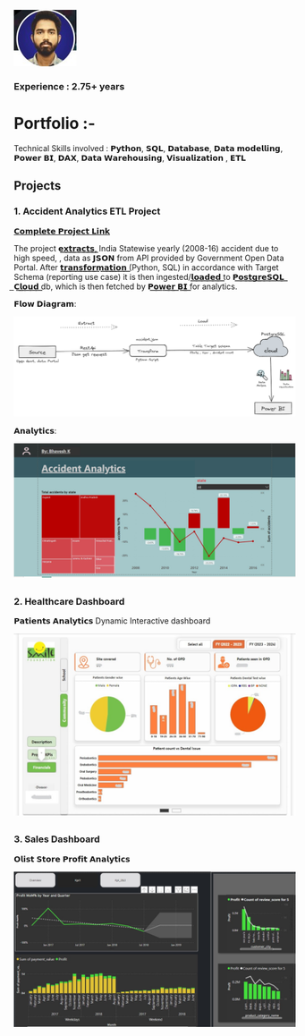 

![EEG Band Discovery](/assets/fprof.jpg)  
### Experience : 2.75+ years
# Portfolio :-
 
Technical Skills involved : 
𝗣𝘆𝘁𝗵𝗼𝗻, 𝗦𝗤𝗟, 𝗗𝗮𝘁𝗮𝗯𝗮𝘀𝗲, 𝗗𝗮𝘁𝗮 𝗺𝗼𝗱𝗲𝗹𝗹𝗶𝗻𝗴, 𝗣𝗼𝘄𝗲𝗿 𝗕𝗜, 𝗗𝗔𝗫, 𝗗𝗮𝘁𝗮 𝗪𝗮𝗿𝗲𝗵𝗼𝘂𝘀𝗶𝗻𝗴, 𝗩𝗶𝘀𝘂𝗮𝗹𝗶𝘇𝗮𝘁𝗶𝗼𝗻 , 𝗘𝗧𝗟

## Projects
### 1. Accident Analytics ETL Project
[𝗖𝗼𝗺𝗽𝗹𝗲𝘁𝗲 𝗣𝗿𝗼𝗷𝗲𝗰𝘁 𝗟𝗶𝗻𝗸](https://github.com/bhavk26/JSON_ETL_PYTHON_Postgresql.git)

The project 𝗲͟𝘅͟𝘁͟𝗿͟𝗮͟𝗰͟𝘁͟𝘀͟, India Statewise yearly (2008-16) accident due to high speed, , data as 𝗝𝗦𝗢𝗡 from API provided by Government Open
Data Portal. After 𝘁͟𝗿͟𝗮͟𝗻͟𝘀͟𝗳͟𝗼͟𝗿͟𝗺͟𝗮͟𝘁͟𝗶͟𝗼͟𝗻͟ (Python, SQL) in accordance with Target Schema (reporting use case) it is then ingested/𝗹͟𝗼͟𝗮͟𝗱͟𝗲͟𝗱͟ to 𝗣͟𝗼͟𝘀͟𝘁͟𝗴͟𝗿͟𝗲͟𝗦͟𝗤͟𝗟͟ ͟𝗖͟𝗹͟𝗼͟𝘂͟𝗱͟ db, which is
then fetched by 𝗣͟𝗼͟𝘄͟𝗲͟𝗿͟ ͟𝗕͟𝗜͟ for analytics.

𝗙𝗹𝗼𝘄 𝗗𝗶𝗮𝗴𝗿𝗮𝗺:

![EEG Band Discovery](/assets/Untitled-2024-02-18-1954.png)

𝗔𝗻𝗮𝗹𝘆𝘁𝗶𝗰𝘀:

![EEG Band Discovery](/assets/Accid.jpg)


## 
### 2. Healthcare Dashboard

𝗣𝗮𝘁𝗶𝗲𝗻𝘁𝘀 𝗔𝗻𝗮𝗹𝘆𝘁𝗶𝗰𝘀 Dynamic Interactive dashboard

![EEG Band Discovery](/assets/Inkedhealth1_LI.jpg)

##
### 3. Sales Dashboard

𝗢𝗹𝗶𝘀𝘁 𝗦𝘁𝗼𝗿𝗲 𝗣𝗿𝗼𝗳𝗶𝘁 𝗔𝗻𝗮𝗹𝘆𝘁𝗶𝗰𝘀

![EEG Band Discovery](/assets/Kpii.jpg)


